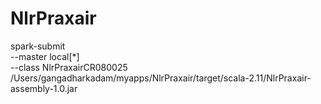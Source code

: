 # NlrPraxair
spark-submit \
--master local[*] \
--class NlrPraxairCR080025 \
/Users/gangadharkadam/myapps/NlrPraxair/target/scala-2.11/NlrPraxair-assembly-1.0.jar
